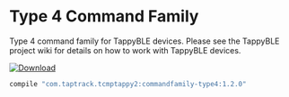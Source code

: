 # Type 4 Command Family
Type 4 command family for TappyBLE devices. Please see the TappyBLE project wiki for details on how
to work with TappyBLE devices.

[ ![Download](https://api.bintray.com/packages/taptrack/maven/commandfamily-type4-2/images/download.svg) ](https://bintray.com/taptrack/maven/commandfamily-type4-2/_latestVersion)

```groovy
compile "com.taptrack.tcmptappy2:commandfamily-type4:1.2.0"
```

